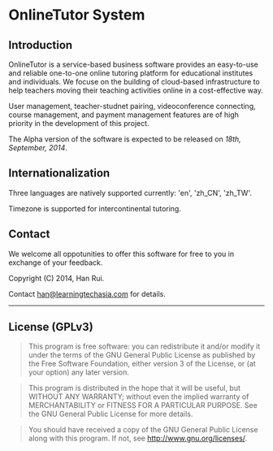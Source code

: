 OnlineTutor System
=====

Introduction
-----

OnlineTutor is a service-based business software provides an easy-to-use and reliable one-to-one online tutoring platform for educational institutes and individuals. We focuse on the building of cloud-based infrastructure to help teachers moving their teaching activities online in a cost-effective way.

User management, teacher-studnet pairing, videoconference connecting, course management, and payment management features are of high priority in the development of this project.

The Alpha version of the software is expected to be released on *18th, September, 2014*.


Internationalization
-----

Three languages are natively supported currently: 'en', 'zh_CN', 'zh_TW'.

Timezone is supported for intercontinental tutoring.


Contact
----

We welcome all oppotunities to offer this software for free to you in exchange of your feedback.

Copyright (C) 2014, Han Rui.

Contact [han@learningtechasia.com](mailto:han@learningtechasia.com) for details.

***


License (GPLv3)
-----

>This program is free software: you can redistribute it and/or modify
>it under the terms of the GNU General Public License as published by
>the Free Software Foundation, either version 3 of the License, or
>(at your option) any later version.

>This program is distributed in the hope that it will be useful,
>but WITHOUT ANY WARRANTY; without even the implied warranty of
>MERCHANTABILITY or FITNESS FOR A PARTICULAR PURPOSE.  See the
>GNU General Public License for more details.

>You should have received a copy of the GNU General Public License
>along with this program.  If not, see <http://www.gnu.org/licenses/>.
    


